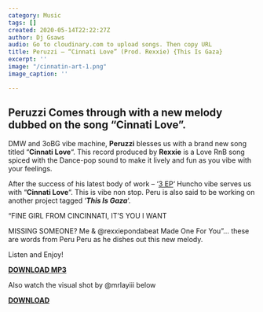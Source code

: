 ```yaml
---
category: Music
tags: []
created: 2020-05-14T22:22:27Z
author: Dj Gsaws
audio: Go to cloudinary.com to upload songs. Then copy URL
title: Peruzzi – “Cinnati Love” (Prod. Rexxie) {This Is Gaza}
excerpt: ''
image: "/cinnatin-art-1.png"
image_caption: ''

---
```

## Peruzzi Comes through with a new melody dubbed on the song “Cinnati Love”.

DMW and 3oBG vibe machine, **Peruzzi** blesses us with a brand new song titled “**Cinnati Love**“. This record produced by **Rexxie** is a Love RnB song spiced with the Dance-pop sound to make it lively and fun as you vibe with your feelings.

After the success of his latest body of work – ‘[3 EP](https://tooxclusive.com/peruzzi-3-ep-ft-not3s-a-playlist-by-the-huncho/)‘ Huncho vibe serves us with “**Cinnati Love**“. This is vibe non stop. Peru is also said to be working on another project tagged ‘**_This Is Gaza_**‘.

“FINE GIRL FROM CINCINNATI, IT’S YOU I WANT

MISSING SOMEONE? Me & @rexxiepondabeat Made One For You”… these are words from Peru Peru as he dishes out this new melody.

Listen and Enjoy!

[**DOWNLOAD MP3**](https://tooxclusive.com/wp-content/uploads/2020/05/Cinnati-Love-Peruzzi.mp3)

Also watch the visual shot by @mrlayiii below

[**DOWNLOAD**](https://tooxclusive.com/wp-content/uploads/2020/05/Peruzzi-Cinnati-Love-Video.mp4)